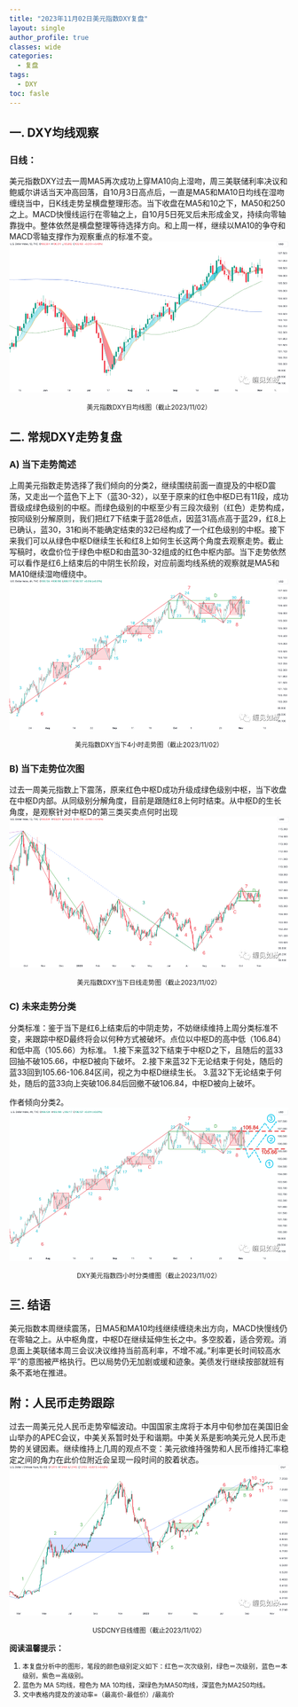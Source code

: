 ```yaml
---
title: "2023年11月02日美元指数DXY复盘"
layout: single
author_profile: true
classes: wide
categories:
  - 复盘
tags:
  - DXY
toc: fasle
---
```

## 一. DXY均线观察
### 日线：
美元指数DXY过去一周MA5再次成功上穿MA10向上湿吻，周三美联储利率决议和鲍威尔讲话当天冲高回落，自10月3日高点后，一直是MA5和MA10日均线在湿吻缠绕当中，日K线走势呈横盘整理形态。当下收盘在MA5和10之下，MA50和250之上。MACD快慢线运行在零轴之上，自10月5日死叉后未形成金叉，持续向零轴靠拢中。整体依然是横盘整理等待选择方向。和上周一样，继续以MA10的争夺和MACD零轴支撑作为观察重点的标准不变。
 ![道指DJI](/assets/images/2023-11-02-DXY-day.png)
<small><center>美元指数DXY日均线图（截止2023/11/02）</center></small>
## 二. 常规DXY走势复盘
### A) 当下走势简述
上周美元指数走势选择了我们倾向的分类2，继续围绕前面一直提及的中枢D震荡，又走出一个蓝色下上下（蓝30-32），以至于原来的红色中枢D已有11段，成功晋级成绿色级别的中枢。而绿色级别的中枢至少有三段次级别（红色）走势构成，按同级别分解原则，我们把红7下结束于蓝28低点，因蓝31高点高于蓝29，红8上已确认，蓝30，31和尚不能确定结束的32已经构成了一个红色级别的中枢。接下来我们可以从绿色中枢D继续生长和红8上如何生长这两个角度去观察走势。截止写稿时，收盘价位于绿色中枢D和由蓝30-32组成的红色中枢内部。当下走势依然可以看作是红6上结束后的中阴生长阶段，对应前面均线系统的观察就是MA5和MA10继续湿吻缠绕中。
 ![道指DJI](/assets/images/2023-11-02-DXY-hour.png)
<small><center>美元指数DXY当下4小时走势图（截止2023/11/02）</center></small>
### B) 当下走势位次图
过去一周美元指数上下震荡，原来红色中枢D成功升级成绿色级别中枢，当下收盘在中枢D内部。从同级别分解角度，目前是跟随红8上何时结束。从中枢D的生长角度，是观察针对中枢D的第三类买卖点何时出现
 ![道指DJI](/assets/images/2023-11-02-DXY-day-1.png)
<small><center>美元指数DXY当下日线走势图（截止2023/11/02）</center></small>
### C) 未来走势分类
分类标准：鉴于当下是红6上结束后的中阴走势，不妨继续维持上周分类标准不变，来跟踪中枢D最终将会以何种方式被破坏。点位以中枢D的高中低（106.84）和低中高（105.66）为标准。
1.接下来蓝32下结束于中枢D之下，且随后的蓝33回抽不破105.66，中枢D被向下破坏。
2.接下来蓝32下无论结束于何处，随后的蓝33回到105.66-106.84区间，视之为中枢D继续生长。
3.蓝32下无论结束于何处，随后的蓝33向上突破106.84后回撤不破106.84，中枢D被向上破坏。

作者倾向分类2。
 ![道指DJI](/assets/images/2023-11-02-DXY-hour-fl.png)
<small><center>DXY美元指数四小时分类缠图（截止2023/11/02）</center></small>
## 三. 结语
美元指数本周继续震荡，日MA5和MA10均线继续缠绕未出方向，MACD快慢线仍在零轴之上。从中枢角度，中枢D在继续延伸生长之中。多空胶着，适合旁观。消息面上美联储本周三会议决议维持当前高利率，不增不减。”利率更长时间较高水平”的意图被严格执行。巴以局势仍无加剧或缓和迹象。美债发行继续按部就班有条不紊地在推进。

## 附：人民币走势跟踪
过去一周美元兑人民币走势窄幅波动。中国国家主席将于本月中旬参加在美国旧金山举办的APEC会议，中美关系暂时处于和谐期。中美关系是影响美元兑人民币走势的关键因素。继续维持上几周的观点不变：美元欲维持强势和人民币维持汇率稳定之间的角力在此价位附近会呈现一段时间的胶着状态。
 ![USDCNY](/assets/images/2023-11-02-USDCNY-day.png)
<small><center>USDCNY日线缠图（截止2023/11/02）</center></small>

**阅读温馨提示：** 
1. <small>本复盘分析中的图形，笔段的颜色级别定义如下：红色＝次次级别，绿色＝次级别，蓝色＝本级别，紫色＝高级别。</small> 
2. <small>蓝色为 MA 5均线，橙色为 MA 10均线，深绿色为MA50均线，深蓝色为MA250均线。</small> 
3. <small>文中表格内提及的波动率=（最高价-最低价）/最高价 </small>
